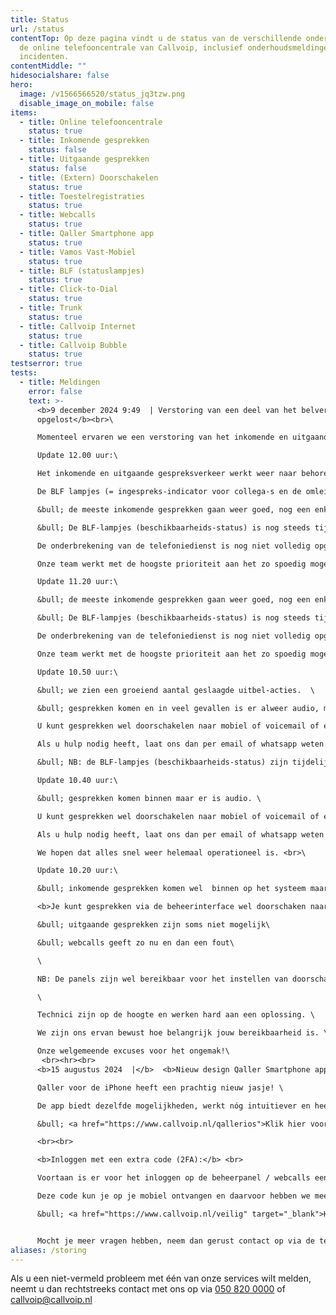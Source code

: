 ```yaml
---
title: Status
url: /status
contentTop: Op deze pagina vindt u de status van de verschillende onderdelen van
  de online telefooncentrale van Callvoip, inclusief onderhoudsmeldingen en
  incidenten.
contentMiddle: ""
hidesocialshare: false
hero:
  image: /v1566566520/status_jq3tzw.png
  disable_image_on_mobile: false
items:
  - title: Online telefooncentrale
    status: true
  - title: Inkomende gesprekken
    status: false
  - title: Uitgaande gesprekken
    status: false
  - title: (Extern) Doorschakelen
    status: true
  - title: Toestelregistraties
    status: true
  - title: Webcalls
    status: true
  - title: Qaller Smartphone app
    status: true
  - title: Vamos Vast-Mobiel
    status: true
  - title: BLF (statuslampjes)
    status: true
  - title: Click-to-Dial
    status: true
  - title: Trunk
    status: true
  - title: Callvoip Internet
    status: true
  - title: Callvoip Bubble
    status: true
testserror: true
tests:
  - title: Meldingen
    error: false
    text: >-
      <b>9 december 2024 9:49  | Verstoring van een deel van het belverkeer:
      opgelost</b><br>\

      Momenteel ervaren we een verstoring van het inkomende en uitgaande belverkeer.<br>\

      Update 12.00 uur:\

      Het inkomende en uitgaande gespreksverkeer werkt weer naar behoren.\

      De BLF lampjes (= ingespreks-indicator voor collega-s en de omleidingen) zijn nog uitgeschakeld\

      &bull; de meeste inkomende gesprekken gaan weer goed, nog een enkel gesprek is zonder audio of lukt niet. \

      &bull; De BLF-lampjes (beschikbaarheids-status) is nog steeds tijdelijk uitgeschakeld. \

      De onderbrekening van de telefoniedienst is nog niet volledig opgelost, waardoor er zich nog steeds problemen kunnen voordoen met bellen en gebeld worden. \

      Onze team werkt met de hoogste prioriteit aan het zo spoedig mogelijk volledig oplossen van de problemen. <br>\

      Update 11.20 uur:\

      &bull; de meeste inkomende gesprekken gaan weer goed, nog een enkel gesprek is zonder audio of lukt niet. \

      &bull; De BLF-lampjes (beschikbaarheids-status) is nog steeds tijdelijk uitgeschakeld. \

      De onderbrekening van de telefoniedienst is nog niet volledig opgelost, waardoor er zich nog steeds problemen kunnen voordoen met bellen en gebeld worden. \

      Onze team werkt met de hoogste prioriteit aan het zo spoedig mogelijk volledig oplossen van de problemen. <br>\

      Update 10.50 uur:\

      &bull; we zien een groeiend aantal geslaagde uitbel-acties.  \

      &bull; gesprekken komen en in veel gevallen is er alweer audio, maar nog niet in alle gevallen. \

      U kunt gesprekken wel doorschakelen naar mobiel of voicemail of een meldtekst. \

      Als u hulp nodig heeft, laat ons dan per email of whatsapp weten wat er moet gebeuren. \

      &bull; NB: de BLF-lampjes (beschikbaarheids-status) zijn tijdelijk uitgeschakeld. <br>\

      Update 10.40 uur:\

      &bull; gesprekken komen binnen maar er is audio. \

      U kunt gesprekken wel doorschakelen naar mobiel of voicemail of een meldtekst. \

      Als u hulp nodig heeft, laat ons dan per email of whatsapp weten wat er moet gebeuren. \

      We hopen dat alles snel weer helemaal operationeel is. <br>\

      Update 10.20 uur:\

      &bull; inkomende gesprekken komen wel  binnen op het systeem maar nog niet op de toestellen. <br>\

      <b>Je kunt gesprekken via de beheerinterface wel doorschaken naar bv een mobiel nummer</b>\

      &bull; uitgaande gesprekken zijn soms niet mogelijk\

      &bull; webcalls geeft zo nu en dan een fout\

      \

      NB: De panels zijn wel bereikbaar voor het instellen van doorschakelingen naar bv een mobiel nummer. \

      \

      Technici zijn op de hoogte en werken hard aan een oplossing. \

      We zijn ons ervan bewust hoe belangrijk jouw bereikbaarheid is. \

      Onze welgemeende excuses voor het ongemak!\
       <br><hr><br>
      <b>15 augustus 2024  |</b>  <b>Nieuw design Qaller Smartphone app voor iPhones</b>\

      Qaller voor de iPhone heeft een prachtig nieuw jasje! \

      De app biedt dezelfde mogelijkheden, werkt nóg intuitiever en heeft een paar handige nieuwe mogelijkheden. \

      &bull; <a href="https://www.callvoip.nl/qallerios">Klik hier voor meer informatie over de nieuwe Qaller-app</a>\

      <br><br>

      <b>Inloggen met een extra code (2FA):</b> <br>

      Voortaan is er voor het inloggen op de beheerpanel / webcalls een extra code nodig. 

      Deze code kun je op je mobiel ontvangen en daarvoor hebben we meerdere opties. \

      &bull; <a href="https://www.callvoip.nl/veilig" target="_blank">H﻿ier</a> vind je meer informatie. 


      M﻿ocht je meer vragen hebben, neem dan gerust contact op via de telefoon, e-mail of website chat.
aliases: /storing
---
```

Als u een niet-vermeld probleem met één van onze services wilt melden, neemt u dan rechtstreeks contact met ons op via <a href="tel:+31508200000">050 820 0000</a> of [callvoip@callvoip.nl](mailto:callvoip@callvoip.nl)
